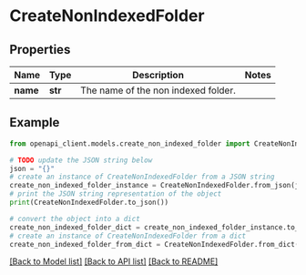 # CreateNonIndexedFolder


## Properties

Name | Type | Description | Notes
------------ | ------------- | ------------- | -------------
**name** | **str** | The name of the non indexed folder. | 

## Example

```python
from openapi_client.models.create_non_indexed_folder import CreateNonIndexedFolder

# TODO update the JSON string below
json = "{}"
# create an instance of CreateNonIndexedFolder from a JSON string
create_non_indexed_folder_instance = CreateNonIndexedFolder.from_json(json)
# print the JSON string representation of the object
print(CreateNonIndexedFolder.to_json())

# convert the object into a dict
create_non_indexed_folder_dict = create_non_indexed_folder_instance.to_dict()
# create an instance of CreateNonIndexedFolder from a dict
create_non_indexed_folder_from_dict = CreateNonIndexedFolder.from_dict(create_non_indexed_folder_dict)
```
[[Back to Model list]](../README.md#documentation-for-models) [[Back to API list]](../README.md#documentation-for-api-endpoints) [[Back to README]](../README.md)


